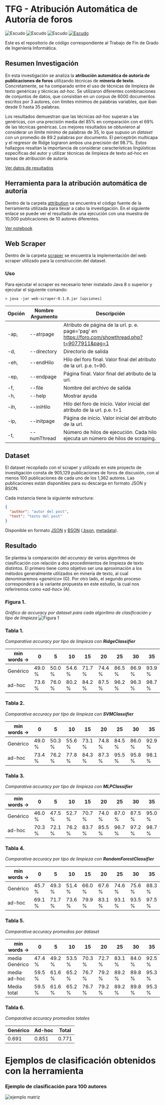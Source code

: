 # TFG - Atribución Automática de Autoría de foros

![Escudo](https://img.shields.io/badge/status-in%20Development-red) ![Escudo](https://img.shields.io/github/languages/count/tikissmikiss/TFG-atribucion-automatica-de-autoria-de-foros) ![Escudo](https://img.shields.io/github/languages/top/tikissmikiss/TFG-atribucion-automatica-de-autoria-de-foros) <a href="https://creativecommons.org/licenses/by-nc-sa/4.0/">![Escudo](https://img.shields.io/badge/license-in%20CC%20BY--NC--SA%204.0-yellow)</a>

Este es el repositorio de código correspondiente al Trabajo de Fin de Grado de Ingeniería Informática.

## Resumen Investigación

En esta investigación se analiza la **atribución automática de autoría de publicaciones de foros** utilizando técnicas
de **minería de texto**. Concretamente, se ha comparado entre el uso de técnicas de limpieza de texto genéricas y
técnicas _ad-hoc_. Se utilizaron diferentes combinaciones de conjuntos de datos, que consistían en un corpus de 6000
documentos escritos por 3 autores, con límites mínimos de palabras variables, que iban desde 0 hasta 35 palabras.

Los resultados demuestran que las técnicas _ad-hoc_ superan a las genéricas, con una precisión media del 85% en
comparación con el 69% de las técnicas genéricas. Los mejores resultados se obtuvieron al considerar un límite mínimo de
palabras de 35, lo que supuso un _dataset_ con un promedio de 89.2 palabras por documento. El perceptrón multicapa y el
regresor de Ridge lograron ambos una precisión del 98.7%. Estos hallazgos resaltan la importancia de considerar
características lingüísticas específicas del autor y utilizar técnicas de limpieza de texto ad-hoc en tareas de
atribución de autoría.

[Ver datos de resultados](#resultado)

## Herramienta para la atribución automática de autoría

Dentro de la carpeta [attribution](./attribution) se encuentra el código fuente de la herramienta utilizada para llevar
a cabo la investigación. En el siguiente enlace se puede ver el resultado de una ejecución con una muestra de 10,000
publicaciones de 10 autores diferentes.

[Ver notebook](./Atribucion%20Autoria%20Foros.ipynb)

## Web Scraper

Dentro de la carpeta [scraper](./scraper) se encuentra la implementación del web scraper utilizado para la construcción
del dataset.

### Uso

Para ejecutar el scraper es necesario tener instalado Java 8 o superior y ejecutar el siguiente comando:

```code
> java -jar web-scraper-0.1.0.jar [opciones] 
```

| Opción | Nombre Argumento | Descripción                                                                                       |
|--------|------------------|---------------------------------------------------------------------------------------------------|
| -ap,   | --atrpage        | Atributo de página de la url. p. e. page='pag' en https://foro.com/showthread.php?t=9077911&pag=1 |
| -d,    | --directory      | Directorio de salida                                                                              |
| -eh,   | --endHilo        | Hilo del foro final. Valor final del atributo de la url. p.e. t=90.                               |
| -ep,   | --endpage        | Página final. Valor final del atributo de la url.                                                 |
| -f,    | --file           | Nombre del archivo de salida                                                                      |
| -h,    | --help           | Mostrar ayuda                                                                                     |
| -ih,   | --iniHilo        | Hilo del foro de inicio. Valor inicial del atributo de la url. p.e. t=1                           |
| -ip,   | --initpage       | Página de inicio. Valor inicial del atributo de la url.                                           |
| -t,    | --numThread      | Número de hilos de ejecución. Cada hilo ejecuta un número de hilos de scraping.                   |

## Dataset

El dataset recopilado con el scraper y utilizado en este proyecto de investigación consta de 905,129 publicaciones de
foros de discusión, con al menos 100 publicaciones de cada uno de los 1,362 autores. Las publicaciones están disponibles
para su descarga en formato JSON y BSON.

Cada instancia tiene la siguiente estructura:

```json
{
  "author": "autor del post",
  "text": "texto del post"
}
```

Disponible en formato [JSON](https://mega.nz/file/SY5HkDIa#q8njIJ-5ptDLFbDLJ0YRwvVLZ3p5LigvGGxe2CD4ook)
y [BSON](https://mega.nz/folder/mJxlXLjS#lcTOFd35EK5rnnYFIPxiXg)
([.bson](https://mega.nz/file/GdpHQQgA#jcI0JpkRntCF4RQAfEuk_XG_IeNUGQ4P_xp-7ZlTTrk),
[metadata](https://mega.nz/file/7EY2DQiZ#8E3Q584E1tm-loaY5rrr_XWDeM5P0DhzEjTTLwyZYG8)).

## Resultado

Se plantea la comparación del _accuracy_ de varios algoritmos de clasificación con relación a dos procedimientos de
limpieza de texto distintos. El primero tiene como objetivo ser una aproximación a los métodos generalmente utilizados
en minería de texto, al cual denominaremos «_genérico_» (G). Por otro lado, el segundo proceso corresponderá a la
variante
propuesta en este estudio, la cual nos referiremos como «_ad-hoc_» (A).

### **Figura 1.**

_Gráfico de accuracy por dataset para cada algoritmo de clasificación y tipo de limpieza_
![Figura 1](./attribution/samples/230716122622_graphs_ngram_my_tech.svg)

### **Tabla 1.**

_Comparativa accuracy por tipo de limpieza con **RidgeClassifier**_

| min words → | 0      | 5      | 10     | 15     | 20     | 25     | 30     | 35     |
|-------------|--------|--------|--------|--------|--------|--------|--------|--------|
| Genérico    | 49.0 % | 50.0 % | 54.6 % | 71.7 % | 74.4 % | 86.5 % | 86.9 % | 93.9 % |
| ad-hoc      | 73.6 % | 76.0 % | 80.2 % | 84.2 % | 87.5 % | 96.2 % | 96.3 % | 98.7 % |

### **Tabla 2.**

_Comparativa accuracy por tipo de limpieza con **SVMClassifier**_

| min words → | 0      | 5      | 10     | 15     | 20     | 25     | 30     | 35     |
|-------------|--------|--------|--------|--------|--------|--------|--------|--------|
| Genérico    | 49.0 % | 50.3 % | 55.6 % | 73.1 % | 74.8 % | 84.5 % | 86.0 % | 92.9 % |
| ad-hoc      | 73.4 % | 76.2 % | 77.8 % | 84.3 % | 87.3 % | 95.5 % | 95.8 % | 98.1 % |

### **Tabla 3.**

_Comparativa accuracy por tipo de limpieza con **MLPClassifier**_

| min words → | 0      | 5      | 10     | 15     | 20     | 25     | 30     | 35     |
|-------------|--------|--------|--------|--------|--------|--------|--------|--------|
| Genérico    | 46.0 % | 47.5 % | 52.7 % | 70.7 % | 74.0 % | 87.0 % | 87.5 % | 95.0 % |
| ad-hoc      | 70.3 % | 72.1 % | 76.2 % | 83.7 % | 85.5 % | 96.7 % | 97.2 % | 98.7 % |

### **Tabla 4.**

_Comparativa accuracy por tipo de limpieza con **RandomForestClassifier**_

| min words → | 0      | 5      | 10     | 15     | 20     | 25     | 30     | 35     |
|-------------|--------|--------|--------|--------|--------|--------|--------|--------|
| Genérico    | 45.7 % | 49.3 % | 51.4 % | 66.0 % | 67.6 % | 74.6 % | 75.6 % | 88.3 % |
| ad-hoc      | 69.1 % | 71.7 % | 73.6 % | 79.9 % | 83.1 % | 93.1 % | 93.5 % | 97.5 % |

### **Tabla 5.**

_Comparativa accuracy promedios por dataset_

| min words →    | 0      | 5      | 10     | 15     | 20     | 25     | 30     | 35     |
|----------------|--------|--------|--------|--------|--------|--------|--------|--------|
| media Genérico | 47.4 % | 49.2 % | 53.5 % | 70.3 % | 72.7 % | 83.1 % | 84.0 % | 92.5 % |
| media ad-hoc   | 59.5 % | 61.6 % | 65.2 % | 76.7 % | 79.2 % | 89.2 % | 89.8 % | 95.3 % |
| Media total    | 59.5 % | 61.6 % | 65.2 % | 76.7 % | 79.2 % | 89.2 % | 89.8 % | 95.3 % |

### **Tabla 6.**

_Comparativa accuracy promedios totales_

| Genérico | Ad-hoc | Total |
|----------|--------|-------|
| 0.691    | 0.851  | 0.771 |

# Ejemplos de clasificación obtenidos con la herramienta

### Ejemplo de clasificación para 100 autores

![ejemplo matriz](./attribution/samples/230717212935_absolut_confusion_matrix.svg)

